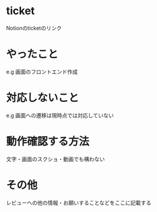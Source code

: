 # ticket
Notionのticketのリンク

# やったこと
e.g 画面のフロントエンド作成

# 対応しないこと
e.g 画面への遷移は現時点では対応していない

# 動作確認する方法
文字・画面のスクショ・動画でも構わない

# その他
レビューへの他の情報・お願いすることなどをここに記載する
